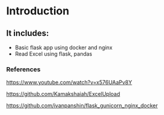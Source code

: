 # Introduction

## It includes:
- Basic flask app using docker and nginx
- Read Excel using flask, pandas


### References
https://www.youtube.com/watch?v=x576UAaPv8Y

https://github.com/Kamakshaiah/ExcelUpload

https://github.com/ivanpanshin/flask_gunicorn_nginx_docker
